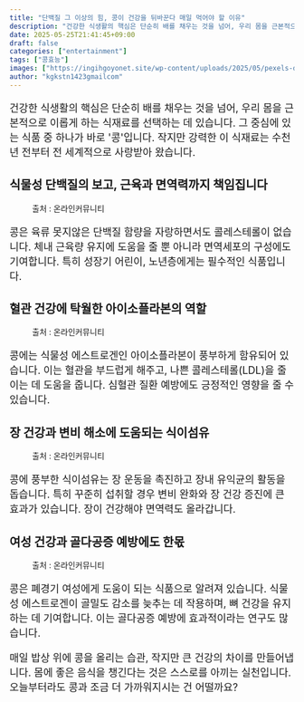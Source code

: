 ```yaml
---
title: "단백질 그 이상의 힘, 콩이 건강을 뒤바꾼다 매일 먹어야 할 이유"
description: "건강한 식생활의 핵심은 단순히 배를 채우는 것을 넘어, 우리 몸을 근본적으로 이롭게 하는 식재료를 선택하는 데 있습니다. 그 중심에 있는 식품 중 하나가 바로 '콩'입니다. 작지만 강력한 이 식재료는 수천 년 전부터 전 세계적으로 사랑받아 왔습니다."
date: 2025-05-25T21:41:45+09:00
draft: false
categories: ["entertainment"]
tags: ["콩효능"]
images: ["https://ingihgoyonet.site/wp-content/uploads/2025/05/pexels-digitalbuggu-176169-1024x576.jpg", "https://ingihgoyonet.site/wp-content/uploads/2025/05/pexels-r-khalil-250162-768089-675x1024.jpg", "https://ingihgoyonet.site/wp-content/uploads/2025/05/pexels-mike-468229-1192053-1024x769.jpg", "https://ingihgoyonet.site/wp-content/uploads/2025/05/pexels-arina-krasnikova-6316671-1-683x1024.jpg"]
author: "kgkstn1423gmailcom"
---
```


<p style="font-size:18px">건강한 식생활의 핵심은 단순히 배를 채우는 것을 넘어, 우리 몸을 근본적으로 이롭게 하는 식재료를 선택하는 데 있습니다. 그 중심에 있는 식품 중 하나가 바로 '콩'입니다. 작지만 강력한 이 식재료는 수천 년 전부터 전 세계적으로 사랑받아 왔습니다.</p> <h2 >식물성 단백질의 보고, 근육과 면역력까지 책임집니다</h2> <figure ><img src="https://ingihgoyonet.site/wp-content/uploads/2025/05/pexels-digitalbuggu-176169-1024x576.jpg" alt="" style="aspect-ratio:16/9;object-fit:cover"/><figcaption >출처 : 온라인커뮤니티</figcaption></figure> <p style="font-size:18px">콩은 육류 못지않은 단백질 함량을 자랑하면서도 콜레스테롤이 없습니다. 체내 근육량 유지에 도움을 줄 뿐 아니라 면역세포의 구성에도 기여합니다. 특히 성장기 어린이, 노년층에게는 필수적인 식품입니다.</p> <h2 >혈관 건강에 탁월한 아이소플라본의 역할</h2> <figure ><img src="https://ingihgoyonet.site/wp-content/uploads/2025/05/pexels-r-khalil-250162-768089-675x1024.jpg" alt="" style="aspect-ratio:16/9;object-fit:cover"/><figcaption >출처 : 온라인커뮤니티</figcaption></figure> <p style="font-size:18px">콩에는 식물성 에스트로겐인 아이소플라본이 풍부하게 함유되어 있습니다. 이는 혈관을 부드럽게 해주고, 나쁜 콜레스테롤(LDL)을 줄이는 데 도움을 줍니다. 심혈관 질환 예방에도 긍정적인 영향을 줄 수 있습니다.</p> <h2 >장 건강과 변비 해소에 도움되는 식이섬유</h2> <figure ><img src="https://ingihgoyonet.site/wp-content/uploads/2025/05/pexels-mike-468229-1192053-1024x769.jpg" alt="" style="aspect-ratio:16/9;object-fit:cover"/><figcaption >출처 : 온라인커뮤니티</figcaption></figure> <p style="font-size:18px">콩에 풍부한 식이섬유는 장 운동을 촉진하고 장내 유익균의 활동을 돕습니다. 특히 꾸준히 섭취할 경우 변비 완화와 장 건강 증진에 큰 효과가 있습니다. 장이 건강해야 면역력도 올라갑니다.</p> <h2 >여성 건강과 골다공증 예방에도 한몫</h2> <figure ><img src="https://ingihgoyonet.site/wp-content/uploads/2025/05/pexels-arina-krasnikova-6316671-1-683x1024.jpg" alt="" style="aspect-ratio:16/9;object-fit:cover"/><figcaption >출처 : 온라인커뮤니티</figcaption></figure> <p style="font-size:18px">콩은 폐경기 여성에게 도움이 되는 식품으로 알려져 있습니다. 식물성 에스트로겐이 골밀도 감소를 늦추는 데 작용하며, 뼈 건강을 유지하는 데 기여합니다. 이는 골다공증 예방에 효과적이라는 연구도 많습니다.</p> <p style="font-size:18px">매일 밥상 위에 콩을 올리는 습관, 작지만 큰 건강의 차이를 만들어냅니다. 몸에 좋은 음식을 챙긴다는 것은 스스로를 아끼는 실천입니다. 오늘부터라도 콩과 조금 더 가까워지시는 건 어떨까요?</p>